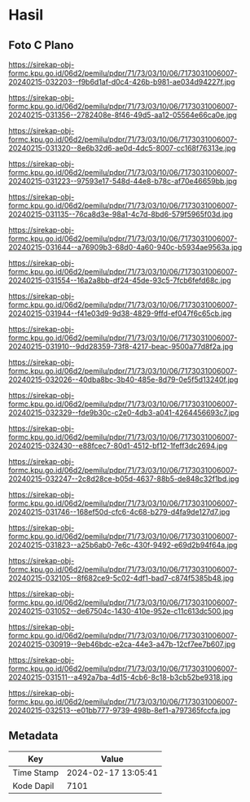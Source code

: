 # Hasil

## Foto C Plano

https://sirekap-obj-formc.kpu.go.id/06d2/pemilu/pdpr/71/73/03/10/06/7173031006007-20240215-032203--f9b6d1af-d0c4-426b-b981-ae034d94227f.jpg

https://sirekap-obj-formc.kpu.go.id/06d2/pemilu/pdpr/71/73/03/10/06/7173031006007-20240215-031356--2782408e-8f46-49d5-aa12-05564e66ca0e.jpg

https://sirekap-obj-formc.kpu.go.id/06d2/pemilu/pdpr/71/73/03/10/06/7173031006007-20240215-031320--8e6b32d6-ae0d-4dc5-8007-cc168f76313e.jpg

https://sirekap-obj-formc.kpu.go.id/06d2/pemilu/pdpr/71/73/03/10/06/7173031006007-20240215-031223--97593e17-548d-44e8-b78c-af70e46659bb.jpg

https://sirekap-obj-formc.kpu.go.id/06d2/pemilu/pdpr/71/73/03/10/06/7173031006007-20240215-031135--76ca8d3e-98a1-4c7d-8bd6-579f5965f03d.jpg

https://sirekap-obj-formc.kpu.go.id/06d2/pemilu/pdpr/71/73/03/10/06/7173031006007-20240215-031644--a76909b3-68d0-4a60-940c-b5934ae9563a.jpg

https://sirekap-obj-formc.kpu.go.id/06d2/pemilu/pdpr/71/73/03/10/06/7173031006007-20240215-031554--16a2a8bb-df24-45de-93c5-7fcb6fefd68c.jpg

https://sirekap-obj-formc.kpu.go.id/06d2/pemilu/pdpr/71/73/03/10/06/7173031006007-20240215-031944--f41e03d9-9d38-4829-9ffd-ef047f6c65cb.jpg

https://sirekap-obj-formc.kpu.go.id/06d2/pemilu/pdpr/71/73/03/10/06/7173031006007-20240215-031910--9dd28359-73f8-4217-beac-9500a77d8f2a.jpg

https://sirekap-obj-formc.kpu.go.id/06d2/pemilu/pdpr/71/73/03/10/06/7173031006007-20240215-032026--40dba8bc-3b40-485e-8d79-0e5f5d13240f.jpg

https://sirekap-obj-formc.kpu.go.id/06d2/pemilu/pdpr/71/73/03/10/06/7173031006007-20240215-032329--fde9b30c-c2e0-4db3-a041-4264456693c7.jpg

https://sirekap-obj-formc.kpu.go.id/06d2/pemilu/pdpr/71/73/03/10/06/7173031006007-20240215-032430--e88fcec7-80d1-4512-bf12-1feff3dc2694.jpg

https://sirekap-obj-formc.kpu.go.id/06d2/pemilu/pdpr/71/73/03/10/06/7173031006007-20240215-032247--2c8d28ce-b05d-4637-88b5-de848c32f1bd.jpg

https://sirekap-obj-formc.kpu.go.id/06d2/pemilu/pdpr/71/73/03/10/06/7173031006007-20240215-031746--168ef50d-cfc6-4c68-b279-d4fa9de127d7.jpg

https://sirekap-obj-formc.kpu.go.id/06d2/pemilu/pdpr/71/73/03/10/06/7173031006007-20240215-031823--a25b6ab0-7e6c-430f-9492-e69d2b94f64a.jpg

https://sirekap-obj-formc.kpu.go.id/06d2/pemilu/pdpr/71/73/03/10/06/7173031006007-20240215-032105--8f682ce9-5c02-4df1-bad7-c874f5385b48.jpg

https://sirekap-obj-formc.kpu.go.id/06d2/pemilu/pdpr/71/73/03/10/06/7173031006007-20240215-031052--de67504c-1430-410e-952e-c11c613dc500.jpg

https://sirekap-obj-formc.kpu.go.id/06d2/pemilu/pdpr/71/73/03/10/06/7173031006007-20240215-030919--9eb46bdc-e2ca-44e3-a47b-12cf7ee7b607.jpg

https://sirekap-obj-formc.kpu.go.id/06d2/pemilu/pdpr/71/73/03/10/06/7173031006007-20240215-031511--a492a7ba-4d15-4cb6-8c18-b3cb52be9318.jpg

https://sirekap-obj-formc.kpu.go.id/06d2/pemilu/pdpr/71/73/03/10/06/7173031006007-20240215-032513--e01bb777-9739-498b-8ef1-a797365fccfa.jpg


## Metadata

| Key        | Value               |
| ---------- | ------------------- |
| Time Stamp | 2024-02-17 13:05:41 |
| Kode Dapil | 7101                |



